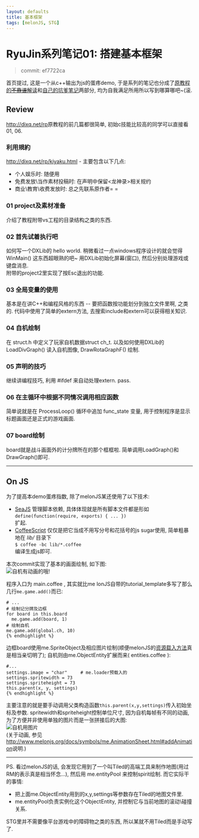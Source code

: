 ```yaml
---
layout: defaults
title: 基本框架
tags: [melonJS, STG]
---
```

# RyuJin系列笔记01: 搭建基本框架
> commit: ef7722ca

首页提过, 这是一个从c++输出为js的蛋疼demo, 于是系列的笔记也分成了[原教程的<del>不靠谱</del>解读](#review)和[自己的坑爹笔记](#on_js)两部分, 均为自我满足所用所以写到哪算哪吧~(滚. 

## Review
<http://dixq.net/rp>原教程的前几篇都很简单, 初始c技能比较高的同学可以直接看01, 06.

### 利用規約
<http://dixq.net/rp/kiyaku.html> - 主要包含以下几点:

- 个人娱乐时: 随便用  
- 免费发放\当作素材投稿时: 在声明中保留<龙神录>相关规约  
- 商业\教育\收费发放时: 总之先联系原作者= =  

### 01 project及素材准备
介绍了教程附带vs工程的目录结构之类的东西. 

### 02 首先试着执行吧
如何写一个DXLib的 hello world. 稍微看过一点windows程序设计的就会觉得 WinMain() 这东西超眼熟的吧~ 用DXLib初始化屏幕(窗口), 然后分别处理游戏或键盘消息.   
附带的project2里实现了按Esc退出的功能.

### 03 全局变量的使用
基本是在讲C++和编程风格的东西 -- 要把函数按功能划分到独立文件里啊, 之类的. 代码中使用了简单的extern方法, 去搜索include和extern可以获得相关知识.

### 04 自机绘制
在 struct.h 中定义了玩家自机数据struct ch_t. 以及如何使用DXLib的 LoadDivGraph() 读入自机图像, DrawRotaGraphF() 绘制. 

### 05 声明的技巧
继续讲编程技巧, 利用 #ifdef 来自动处理extern. pass.

### 06 在主循环中根据不同情况调用相应函数
简单说就是在 ProcessLoop() 循环中追加 func_state 变量, 用于控制程序是显示标题画面还是正式的游戏画面. 

### 07 board绘制
board就是战斗画面外的计分牌所在的那个框框啦. 简单调用LoadGraph()和DrawGraph()即可.

---------------------

## On JS
为了提高本demo蛋疼指数, 除了melonJS某还使用了以下技术: 

- [SeaJS](http://seajs.org/) 管理脚本依赖, 具体体现就是所有脚本文件都是形如  
`define(function(require, exports) { ... })`  
扩起. 
- [CoffeeScript](http://coffeescript.org/) 仅仅是把它当成不用写分号和花括号的js sugar使用, 简单粗暴地在 *lib/* 目录下  
`$ coffee -bc lib/*.coffee`  
编译生成js即可. 

本次commit实现了基本的画面绘制, 如下图:  
![自机有动画的哦!](http://ww3.sinaimg.cn/mw690/71b36129jw1dz9xl7a2zej.jpg)

程序入口为 main.coffee , 其实就比me lonJS自带的tutorial_template多写了那么几行`me.game.add()`而已: 

```{% highlight coffeescript %}
# ...
# 绘制记分牌及边框
for board in this.board
  me.game.add(board, 1)
# 绘制自机
me.game.add(global.ch, 10)
{% endhighlight %}
```

边框board使用me.SpriteObject及相应图片绘制(顺便melonJS的[资源载入方法](http://www.melonjs.org/docs/symbols/me.loader.html#preload)真是相当亲切明了); 自机则由me.ObjectEntity扩展而来( entities.coffee ):

```{% highlight coffeescript %}
#...
settings.image = "char"		# me.loader预载入的
settings.spritewidth = 73
settings.spriteheight = 73
this.parent(x, y, settings)
{% endhighlight %}
```

主要注意的就是要手动调用父类构造函数`this.parent(x,y,settings)`传入初始坐标及参数. spritewidth和spriteheight控制单位尺寸, 因为自机每帧有不同的动画, 为了方便并非使用单独的图片而是一张拼接后的大图:  
![自机用图片](https://github.com/zolunx10/ryujin-on-js/raw/master/dat/img/char/0.png)  
(关于动画, 参见<http://www.melonjs.org/docs/symbols/me.AnimationSheet.html#addAnimation>说明.)

------

PS. 看过melonJS的话, 会发现它用到了一个叫Tiled的高端工具来制作地图(用过RM的表示真是相当怀念...), 然后用 me.entityPool 来控制spirit绘制. 而它实际干的事情:

- 把上面me.ObjectEntity用到的x,y,settings等参数存在Tiled的地图文件里.
- me.entityPool负责实例化这个ObjectEntity, 并控制它与当前地图的滚动\碰撞关系.  

STG里并不需要像平台游戏中的障碍物之类的东西, 所以某就不用Tiled而是手动写了. 